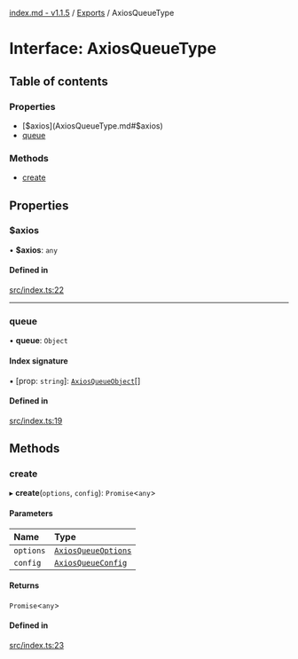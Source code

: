 [index.md - v1.1.5](../README.md) / [Exports](../modules.md) / AxiosQueueType

# Interface: AxiosQueueType

## Table of contents

### Properties

-   [$axios](AxiosQueueType.md#$axios)
-   [queue](AxiosQueueType.md#queue)

### Methods

-   [create](AxiosQueueType.md#create)

## Properties

### $axios

• **$axios**: `any`

#### Defined in

[src/index.ts:22](https://github.com/saqqdy/axios-q/blob/94b79fb/src/index.ts#L22)

---

### queue

• **queue**: `Object`

#### Index signature

▪ [prop: `string`]: [`AxiosQueueObject`](AxiosQueueObject.md)[]

#### Defined in

[src/index.ts:19](https://github.com/saqqdy/axios-q/blob/94b79fb/src/index.ts#L19)

## Methods

### create

▸ **create**(`options`, `config`): `Promise`<`any`\>

#### Parameters

| Name      | Type                                        |
| :-------- | :------------------------------------------ |
| `options` | [`AxiosQueueOptions`](AxiosQueueOptions.md) |
| `config`  | [`AxiosQueueConfig`](AxiosQueueConfig.md)   |

#### Returns

`Promise`<`any`\>

#### Defined in

[src/index.ts:23](https://github.com/saqqdy/axios-q/blob/94b79fb/src/index.ts#L23)

